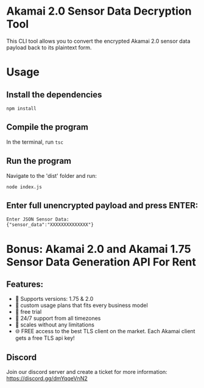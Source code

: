 # Akamai 2.0 Sensor Data Decryption Tool
 This CLI tool allows you to convert the encrypted Akamai 2.0 sensor data payload back to its plaintext form. 

# Usage

## Install the dependencies

`npm install`

## Compile the program

In the terminal, run `tsc`

## Run the program

Navigate to the 'dist' folder and run:

`node index.js`

## Enter full unencrypted payload and press ENTER:

```
Enter JSON Sensor Data:
{"sensor_data":"XXXXXXXXXXXXXX"}
```

# Bonus: Akamai 2.0 and Akamai 1.75 Sensor Data Generation API For Rent

## Features:
- 🧪 Supports versions: 1.75 & 2.0
- 🧪 custom usage plans that fits every business model
- 🧪 free trial
- 🧪 24/7 support from all timezones
- 🧪 scales without any limitations
- 🌐 FREE access to the best TLS client on the market. Each Akamai client gets a free TLS api key!
## Discord

Join our discord server and create a ticket for more information:
https://discord.gg/dmYqqeVnN2
